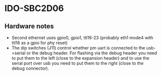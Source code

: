 # IDO-SBC2D06

## Hardware notes

- Second ethernet uses gpio0, gpio1, ttl16-23 (probably eth1 mode4 with ttl16 as a gpio for phy reset)
- The dip switches (J11) control whether pm uart is connected to the usb->serial or the debug header. For flashing via the debug header you need to put them to the left (close to the expansion header) and to use the serial port over usb you need to put them to the right (close to the debug connector).
